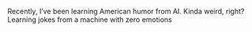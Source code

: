 Recently, I’ve been learning American humor from AI. Kinda weird, right? Learning jokes from a machine with zero emotions